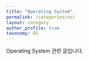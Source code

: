 ```yaml
---
title: "Operating System"
permalink: /categories/os/
layout: category
author_profile: true
taxonomy: OS
---
```


Operating System 관련 글입니다.
